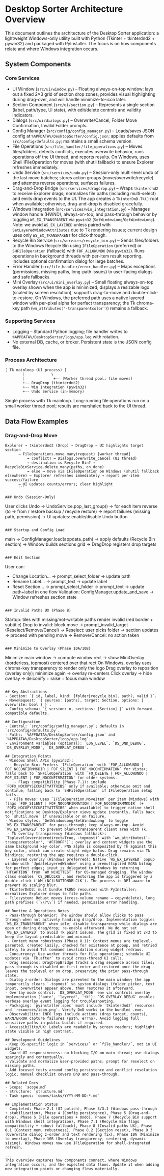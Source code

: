 # Desktop Sorter Architecture Overview

This document outlines the architecture of the Desktop Sorter application: a lightweight Windows-only utility built with Python (Tkinter + tkinterdnd2 + pywin32) and packaged with PyInstaller. The focus is on how components relate and where Windows integration occurs.

## System Components

### Core Services
- UI Window (`src/ui/window.py`) – Floating always-on-top window; lays out a fixed 2×3 grid of section drop zones, provides visual highlighting during drag-over, and will handle minimize-to-icon later.
- Section Component (`src/ui/section.py`) – Represents a single section (label, path/type, UI state), with edit/delete controls and validity indicators.
- Dialogs (`src/ui/dialogs.py`) – Overwrite/Cancel, Folder Move Confirmation, Invalid Folder prompts.
- Config Manager (`src/config/config_manager.py`) – Loads/saves JSON config at `%APPDATA%/DesktopSorter/config.json`; applies defaults from `src/config/defaults.py`; maintains a small schema version.
- File Operations (`src/file_handler/file_operations.py`) – Moves files/folders, detects conflicts, executes overwrite behavior, runs operations off the UI thread, and reports results. On Windows, uses Shell IFileOperation for moves (with shutil fallback) to ensure Explorer refreshes immediately.
- Undo Service (`src/services/undo.py`) – Session-only multi-level undo of the last move batches; stores action groups (move/overwrite/recycle) and attempts reverse operations; surfaces failures.
- Drag-and-Drop Bridge (`src/services/dragdrop.py`) – Wraps `tkinterdnd2` to receive Explorer drags; normalizes file paths (including multi-select) and emits drop events to the UI. The app creates a `TkinterDnD.Tk()` root when available; otherwise, drag-and-drop is disabled gracefully.
- Windows Integration (`src/services/win_integration.py`) – Manages window handle (HWND), always-on-top, and pass-through behavior by toggling `WS_EX_TRANSPARENT` via `pywin32` (`SetWindowLong`/`GetWindowLong`). Note: we avoid `WS_EX_LAYERED` unless paired with `SetLayeredWindowAttributes` due to Tk rendering issues; current design uses only `WS_EX_TRANSPARENT` for click-through.
- Recycle Bin Service (`src/services/recycle_bin.py`) – Sends files/folders to the Windows Recycle Bin using `IFileOperation` (preferred) or `SHFileOperation` (fallback) with `FOF_ALLOWUNDO` (via `pywin32`). Runs operations in background threads with per-item result reporting. Includes optional confirmation dialog for large batches.
- Error Handler (`src/file_handler/error_handler.py`) – Maps exceptions (permissions, missing paths, long-path issues) to user-facing dialogs and safe fallbacks.
 - Mini Overlay (`src/ui/mini_overlay.py`) – Small floating always-on-top overlay shown when the app is minimized; displays a resizable logo (scaled by screen resolution), supports drag-to-move and double-click-to-restore. On Windows, the preferred path uses a native layered window with per-pixel alpha for perfect transparency; the Tk chroma-key path (`wm_attributes('-transparentcolor')`) remains a fallback.

### Supporting Services
- Logging – Standard Python logging; file handler writes to `%APPDATA%/DesktopSorter/logs/app.log` with rotation.
- No external DB, cache, or broker. Persistent state is the JSON config file.

### Process Architecture
```
[ Tk mainloop (UI process) ]
        |            \
        |             +-- [Worker thread pool: file moves]
        +-- DragDrop (tkinterdnd2)
        +-- Win Integration (pywin32)
        +-- Undo Service (in-memory)
```
Single process with Tk mainloop. Long-running file operations run on a small worker thread pool; results are marshaled back to the UI thread.

## Data Flow Examples

### Drag-and-Drop Move
```
Explorer → tkinterdnd2 (Drop) → DragDrop → UI highlights target section
      → FileOperations.move_many(request) [worker thread]
          → conflict? → Dialogs.overwrite_cancel (UI thread)
          → destination is Recycle Bin? → RecycleBinService.delete_many(paths, on_done)
          → else → move via IFileOperation on Windows (shutil fallback elsewhere) → Explorer refreshes immediately → report per-item success/failure
      → UI updates counts/errors; clear highlight
      ```

### Undo (Session-Only)
```
User clicks Undo → UndoService.pop_last_group()
    → for each item reverse (to → from / restore backup / recycle restore)
    → report failures (missing path, permission)
    → UI updates: enable/disable Undo button
```

### Startup and Config Load
```
main → ConfigManager.load(appdata_path) → apply defaults (Recycle Bin section)
     → Window builds sections grid → DragDrop registers drop targets
```

### Edit Section
```
User can:
  - Change Location… → prompt_select_folder → update path
  - Rename Label… → prompt_text → update label
  - Reset Section… → prompt_select_folder → prompt_text → update path+label in one flow
Validation: ConfigManager.update_and_save → Window refreshes section state
```

### Invalid Paths UX (Phase 8)
```
Startup: tiles with missing/not-writable paths render invalid (red border + subtitle)
Drop to invalid: block move → prompt_invalid_target (Reselect/Remove/Cancel)
  → Reselect: user picks folder → section updates → proceed with pending move
  → Remove/Cancel: no action taken
```

### Minimize to Overlay (Phase 10A/10B)
```
Minimize main window → compute window rect → show MiniOverlay (borderless, topmost) centered over that rect
On Windows, overlay uses chroma-key transparency to render only the logo
Drag overlay to reposition (overlay only); minimize again → overlay re-centers
Click overlay → hide overlay → deiconify + raise + focus main window
```

## Key Abstractions
- Section: `{ id, label, kind: [folder|recycle_bin], path?, valid }`.
- MoveRequest: `{ sources: [paths], target: Section, options: { overwrite: bool } }`.
- Config schema: `{ version: n, sections: [Section] }` with forward-compatible defaults.

## Configuration
- Central: `src/config/config_manager.py`; defaults in `src/config/defaults.py`.
- Paths: `%APPDATA%/DesktopSorter/config.json` and `%APPDATA%/DesktopSorter/logs/app.log`.
- Environment variables (optional): `LOG_LEVEL`, `DS_DND_DEBUG`, `DS_OVERLAY_MODE`, `DS_OVERLAY_DEBUG`.

## Integration Points
- Windows Shell APIs (pywin32):
  - Recycle Bin: Prefers `IFileOperation` with `FOF_ALLOWUNDO | FOF_NOCONFIRMMKDIR | FOF_SILENT | FOF_NOCONFIRMATION` for Vista+; falls back to `SHFileOperation` with `FO_DELETE | FOF_ALLOWUNDO | FOF_SILENT | FOF_NOCONFIRMATION` for older systems.
    - Flags compatibility (Phase 7.1): include `FOFX_NOCOPYSECURITYATTRIBS` only if available; otherwise omit and continue, falling back to `SHFileOperation` if IFileOperation setup fails.
  - File moves: Uses `IFileOperation.MoveItem` per item (Windows) with flags `FOF_SILENT | FOF_NOCONFIRMATION | FOF_NOCONFIRMMKDIR` (+ `FOFX_NOCOPYSECURITYATTRIBS` when available) to trigger native shell notifications so Desktop/Explorer views update instantly. Falls back to `shutil.move` if unavailable or on failure.
- Window styles: `GetWindowLong/SetWindowLong` to toggle `WS_EX_TRANSPARENT` for pass-through; keep always-on-top. Avoid `WS_EX_LAYERED` to prevent blank/transparent client area with Tk.
 - Tk overlay transparency (Windows fallback): `Toplevel(overrideredirect=True, -topmost)` with `wm_attributes('-transparentcolor', '#FF00FF')`; overlay and content widgets use the same background key color. PNG alpha is composited by Tk against this key color, which can create slight edge halos. Drag remains via Tk bindings; restoring the app requires a double-click.
 - Layered overlay (Windows preferred): Native `WS_EX_LAYERED` popup window with `UpdateLayeredWindow` using a premultiplied BGRA bitmap for perfect edges; input is delegated to Windows by returning `HTCAPTION` from `WM_NCHITTEST` for OS-managed dragging. The window class enables `CS_DBLCLKS`, and restoring the app is triggered by a double-click (`WM_(NC)LBUTTONDBLCLK`). The process is DPI-aware to prevent OS scaling blur.
- TkinterDnD2: must bundle TkDND resources with PyInstaller; normalizes Explorer drops to file paths.
- Filesystem: Robust moves (cross-volume rename → copy+delete), long path prefixes (`\\?\\`) if needed, permission error handling.

## Runtime & Operations Notes
- Pass-through behavior: The window should allow clicks to pass through when not actively handling drag/drop. Implementation toggles `WS_EX_TRANSPARENT` when idle; disable transparency while dialogs are open or during drag/drop; re-enable afterward. We do not set `WS_EX_LAYERED` to avoid Tk paint issues. The grid is fixed at 2×3 to keep the layout predictable and minimal.
 - Context menu robustness (Phase 8.1): Context menus are toplevel-parented, created lazily, checked for existence at popup, and retried safely to avoid Tcl command invalidation during widget redraws.
- Concurrency: Use worker threads for file operations; schedule UI updates via `Tk.after` to avoid cross-thread UI calls.
- Drag sessions: DragDropBridge tracks a drag sequence across tiles; pass-through is disabled on first enter and restored once the drag leaves the toplevel or on drop, preserving the prior pass-through state.
- Dialog z-order: Dialogs are parented to the main window; the app temporarily clears `-topmost` so system dialogs (folder picker, text input, overwrite) appear above, then restores it afterward.
- Overlay mode control: `DS_OVERLAY_MODE` env var controls overlay implementation ('auto', 'layered', 'tk'); `DS_OVERLAY_DEBUG` enables verbose overlay event logging for troubleshooting.
- Packaging: `pyinstaller.spec` must include `tkinterdnd2` resources and `resources/icon.png`. Verify DnD works in the bundled .exe.
- Observability: INFO logs include actions (drop target, counts), WARN/ERROR capture failures (path, errno). Avoid logging full sensitive paths in public builds if required.
- Accessibility/UX: Labels are readable by screen readers; highlight state visible in high contrast.

## Development Guidelines
- Keep OS-specific logic in `services/` or `file_handler/`, not in UI widgets.
- Guard UI responsiveness: no blocking I/O on main thread; use dialogs sparingly and contextually.
- Validate and normalize user-provided paths; prompt for reselect on missing paths.
- Add focused tests around config persistence and conflict resolution logic; manual checklist covers DnD and pass-through.

## Related Docs
- Scope: `scope.md`
- Structure: `structure.md`
- Task specs: `comms/tasks/YYYY-MM-DD-*.md`

## Implementation Status
- Completed: Phase 2.1 (UI polish), Phase 3/3.1 (Windows pass-through + stabilization), Phase 4 (Config persistence), Phase 5 (Drag-and-drop), Phase 6 (File operations + Undo), Phase 7 (Recycle Bin support with Windows shell integration), Phase 7.1 (Recycle Bin flags compatibility + robust fallback), Phase 8 (Invalid paths UX), Phase 8.1 (Context menu robustness), Phase 8.2 (Section reset), Phase 8.3 (Overwrite dialog z-order and text rendering fix), Phase 10A (Minimize to overlay), Phase 10B (Overlay transparency, centering, dynamic sizing). Windows moves now use IFileOperation for shell-integrated refresh.

---
This overview captures how components connect, where Windows integration occurs, and the expected data flows. Update it when adding new integration points or changing flows materially.
